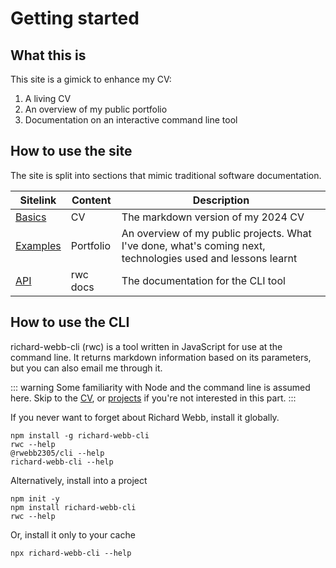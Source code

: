 # Getting started

## What this is

This site is a gimick to enhance my CV:

1. A living CV
1. An overview of my public portfolio
1. Documentation on an interactive command line tool

## How to use the site

The site is split into sections that mimic traditional software documentation.

| Sitelink               | Content   | Description                                                                                                 |
| ---------------------- | --------- | ----------------------------------------------------------------------------------------------------------- |
| [Basics](/basics/)     | CV        | The markdown version of my 2024 CV                                                                          |
| [Examples](/examples/) | Portfolio | An overview of my public projects. What I've done, what's coming next, technologies used and lessons learnt |
| [API](/api/)           | rwc docs  | The documentation for the CLI tool                                                                          |

## How to use the CLI

richard-webb-cli (rwc) is a tool written in JavaScript for use at the command line. It returns markdown information based on its parameters, but you can also email me through it.

::: warning
Some familiarity with Node and the command line is assumed here. Skip to the [CV](/basics/), or [projects](/examples/) if you're not interested in this part.
:::

If you never want to forget about Richard Webb, install it globally.

```
npm install -g richard-webb-cli
rwc --help
@rwebb2305/cli --help
richard-webb-cli --help
```

Alternatively, install into a project

```
npm init -y
npm install richard-webb-cli
rwc --help
```

Or, install it only to your cache

```
npx richard-webb-cli --help
```
